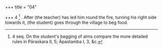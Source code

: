 +++
title = "04"

+++
4 [^4] . After (the teacher) has led him round the fire, turning his right side towards it, (the student) goes through the village to beg food.


[^4]:  4 seq. On the student's begging of alms compare the more detailed rules in Pāraskara II, 5; Āpastamba I, 3, &c.
